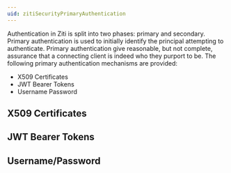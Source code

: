 ```yaml
---
uid: zitiSecurityPrimaryAuthentication
---
```


Authentication in Ziti is split into two phases: primary and secondary. Primary authentication is used to initially
identify the principal attempting to authenticate. Primary authentication give reasonable, but not complete, assurance
that a connecting client is indeed who they purport to be. The following primary authentication mechanisms are provided:

- X509 Certificates
- JWT Bearer Tokens
- Username Password

## X509 Certificates

## JWT Bearer Tokens


## Username/Password


